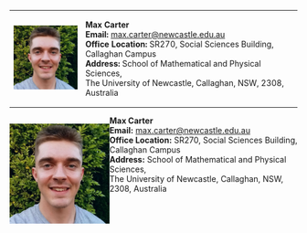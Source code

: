 <table style="border-collapse: collapse; border: none;">
    
<td>
    
<img src="./Headshot.jpeg" width="175">
            
</td>

<td>

**Max Carter** <br/> **Email:** max.carter@newcastle.edu.au <br/> **Office Location:** SR270, Social Sciences Building, Callaghan Campus <br/>  **Address:** School of Mathematical and Physical Sciences, <br/> The University of Newcastle, Callaghan, NSW, 2308, Australia

</td>

</table>





<div>
    
<p style="float: left;"> 
    
<img src="./Headshot.jpeg" width="175">
        
</p>
    
<p style="float: left;">
    
**Max Carter** <br/> **Email:** max.carter@newcastle.edu.au <br/> **Office Location:** SR270, Social Sciences Building, Callaghan Campus <br/>  **Address:** School of Mathematical and Physical Sciences, <br/> The University of Newcastle, Callaghan, NSW, 2308, Australia
        
</p>

</div>
